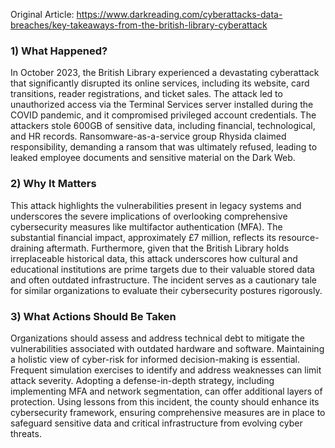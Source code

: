 Original Article: https://www.darkreading.com/cyberattacks-data-breaches/key-takeaways-from-the-british-library-cyberattack

### 1) What Happened?
In October 2023, the British Library experienced a devastating cyberattack that significantly disrupted its online services, including its website, card transitions, reader registrations, and ticket sales. The attack led to unauthorized access via the Terminal Services server installed during the COVID pandemic, and it compromised privileged account credentials. The attackers stole 600GB of sensitive data, including financial, technological, and HR records. Ransomware-as-a-service group Rhysida claimed responsibility, demanding a ransom that was ultimately refused, leading to leaked employee documents and sensitive material on the Dark Web.

### 2) Why It Matters
This attack highlights the vulnerabilities present in legacy systems and underscores the severe implications of overlooking comprehensive cybersecurity measures like multifactor authentication (MFA). The substantial financial impact, approximately £7 million, reflects its resource-draining aftermath. Furthermore, given that the British Library holds irreplaceable historical data, this attack underscores how cultural and educational institutions are prime targets due to their valuable stored data and often outdated infrastructure. The incident serves as a cautionary tale for similar organizations to evaluate their cybersecurity postures rigorously.

### 3) What Actions Should Be Taken
Organizations should assess and address technical debt to mitigate the vulnerabilities associated with outdated hardware and software. Maintaining a holistic view of cyber-risk for informed decision-making is essential. Frequent simulation exercises to identify and address weaknesses can limit attack severity. Adopting a defense-in-depth strategy, including implementing MFA and network segmentation, can offer additional layers of protection. Using lessons from this incident, the county should enhance its cybersecurity framework, ensuring comprehensive measures are in place to safeguard sensitive data and critical infrastructure from evolving cyber threats.